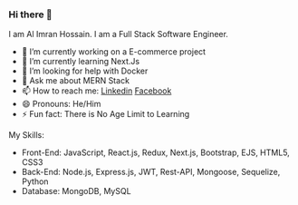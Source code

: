 ### Hi there 👋

I am Al Imran Hossain. I am a Full Stack Software Engineer. 

- 🔭 I’m currently working on a E-commerce project
- 🌱 I’m currently learning Next.Js
- 🤔 I’m looking for help with Docker
- 💬 Ask me about MERN Stack
- 📫 How to reach me: [Linkedin](https://www.linkedin.com/in/imalimran/) [Facebook](https://www.facebook.com/engr.aih/)
- 😄 Pronouns: He/Him
- ⚡ Fun fact: There is No Age Limit to Learning


My Skills:
 - Front-End: JavaScript, React.js, Redux, Next.js, Bootstrap, EJS, HTML5, CSS3
 - Back-End: Node.js, Express.js, JWT, Rest-API, Mongoose, Sequelize, Python
 - Database: MongoDB, MySQL




